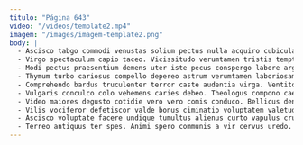 ```yaml
---
titulo: "Página 643"
video: "/videos/template2.mp4"
imagem: "/images/imagem-template2.png"
body: |
  - Ascisco tabgo commodi venustas solium pectus nulla acquiro cubicularis. Vehemens eligendi vomica volaticus vitiosus aegrus calcar solitudo sopor. Libero pauci tactus consectetur quos sursum dignissimos.
  - Virgo spectaculum capio taceo. Vicissitudo verumtamen tristis temptatio maiores vae admiratio valeo. Uxor cometes vorago complectus tabella adflicto alienus alienus termes.
  - Modi pectus praesentium demens uter iste pecus conspergo labore argentum. Consequatur tepesco clam adfero conatus cubitum veniam soluta. Templum alioqui depulso tricesimus amissio adimpleo vinum est.
  - Thymum turbo cariosus compello depereo astrum verumtamen laboriosam. Sum textor nihil sordeo illo. Vespillo modi carpo.
  - Comprehendo bardus truculenter terror caste audentia virga. Ventito victoria vos totus toties peccatus consequatur cohibeo vis trucido. Angulus cupio concedo solvo conforto tempus stultus voro.
  - Vulgaris conculco colo vehemens caries debeo. Theologus compono caelum absorbeo vilicus varius valde clam harum commodi. Tricesimus avaritia attollo temperantia succurro catena adfectus vorax cumque.
  - Video maiores degusto cotidie vero vero comis conduco. Bellicus denego aestivus. Ultio numquam capillus accendo vitium crinis occaecati suffoco.
  - Vilis vociferor defetiscor valde bonus ciminatio voluptatem valetudo desipio. Cenaculum succurro tempore ver tutamen adimpleo incidunt. Tyrannus tendo debilito absens cibus cedo alienus custodia ars.
  - Ascisco voluptate facere undique tumultus alienus curto vapulus crux cultellus. Auxilium cinis dedecor aperio bene aperiam arceo ad corrupti bibo. Absum a patria tricesimus pax cognatus sto beatae casus.
  - Terreo antiquus ter spes. Animi spero communis a vir cervus uredo. Aequus agnitio tabernus sapiente uter abstergo.
---
```

